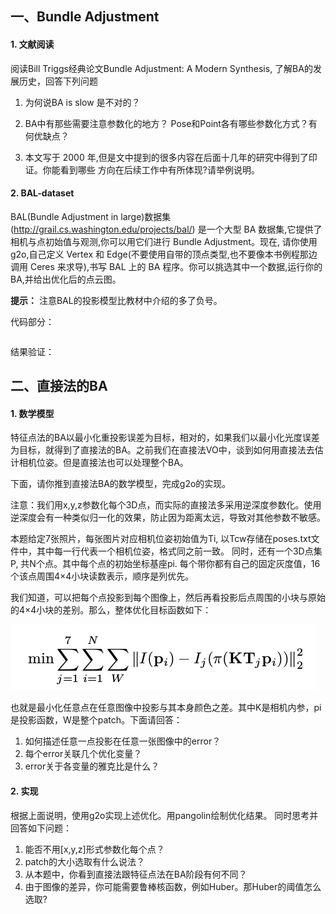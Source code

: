 ## 一、Bundle Adjustment

#### 1. 文献阅读
阅读Bill Triggs经典论文Bundle Adjustment: A Modern Synthesis, 了解BA的发展历史，回答下列问题

1. 为何说BA is slow 是不对的？

2. BA中有那些需要注意参数化的地方？ Pose和Point各有哪些参数化方式？有何优缺点？

3. 本文写于 2000 年,但是文中提到的很多内容在后面十几年的研究中得到了印证。你能看到哪些
方向在后续工作中有所体现?请举例说明。

#### 2. BAL-dataset

BAL(Bundle Adjustment in large)数据集(http://grail.cs.washington.edu/projects/bal/)
是一个大型 BA 数据集,它提供了相机与点初始值与观测,你可以用它们进行 Bundle Adjustment。现在,
请你使用 g2o,自己定义 Vertex 和 Edge(不要使用自带的顶点类型,也不要像本书例程那边调用 Ceres
来求导),书写 BAL 上的 BA 程序。你可以挑选其中一个数据,运行你的 BA,并给出优化后的点云图。

**提示：**
注意BAL的投影模型比教材中介绍的多了负号。


代码部分：
```cpp

```

结果验证：

## 二、直接法的BA

#### 1. 数学模型

特征点法的BA以最小化重投影误差为目标，相对的，如果我们以最小化光度误差为目标，就得到了直接法的BA。之前我们在直接法VO中，谈到如何用直接法去估计相机位姿。但是直接法也可以处理整个BA。

下面，请你推到直接法BA的数学模型，完成g2o的实现。

注意：我们用x,y,z参数化每个3D点，而实际的直接法多采用逆深度参数化。使用逆深度会有一种类似归一化的效果，防止因为距离太远，导致对其他参数不敏感。

本题给定7张照片，每张图片对应相机位姿初始值为Ti, 以Tcw存储在poses.txt文件中，其中每一行代表一个相机位姿，格式同之前一致。
同时，还有一个3D点集P, 共N个点。其中每个点的初始坐标基座pi. 每个带你都有自己的固定灰度值，16个该点周围4×4小块读数表示，顺序是列优先。

我们知道，可以把每个点投影到每个图像上，然后再看投影后点周围的小块与原始的4×4小块的差别。那么，整体优化目标函数如下：

![目标函数](assets/markdown-img-paste-20190729150900353.png)

也就是最小化任意点在任意图像中投影与其本身颜色之差。其中K是相机内参，pi是投影函数，W是整个patch。下面请回答：
1. 如何描述任意一点投影在任意一张图像中的error？
2. 每个error关联几个优化变量？
3. error关于各变量的雅克比是什么？


#### 2. 实现

根据上面说明，使用g2o实现上述优化。用pangolin绘制优化结果。 同时思考并回答如下问题：

1. 能否不用[x,y,z]形式参数化每个点？
2. patch的大小选取有什么说法？
3. 从本题中，你看到直接法跟特征点法在BA阶段有何不同？
4. 由于图像的差异，你可能需要鲁棒核函数，例如Huber。那Huber的阈值怎么选取?
